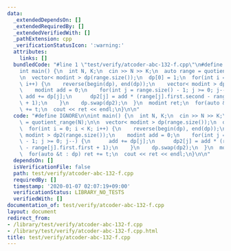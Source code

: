 ```yaml
---
data:
  _extendedDependsOn: []
  _extendedRequiredBy: []
  _extendedVerifiedWith: []
  _pathExtension: cpp
  _verificationStatusIcon: ':warning:'
  attributes:
    links: []
  bundledCode: "#line 1 \"test/verify/atcoder-abc-132-f.cpp\"\n#define IGNORE\n\n\
    int main() {\n  int N, K;\n  cin >> N >> K;\n  auto range = quotient_range(N);\n\
    \n  vector< modint > dp(range.size());\n  dp[0] = 1;\n  for(int i = 0; i < K;\
    \ i++) {\n    reverse(begin(dp), end(dp));\n    vector< modint > dp2(range.size());\n\
    \    modint add = 0;\n    for(int j = range.size() - 1; j >= 0; j--) {\n     \
    \ add += dp[j];\n      dp2[j] = add * (range[j].first.second - range[j].first.first\
    \ + 1);\n    }\n    dp.swap(dp2);\n  }\n  modint ret;\n  for(auto &t : dp) ret\
    \ += t;\n  cout << ret << endl;\n}\n\n"
  code: "#define IGNORE\n\nint main() {\n  int N, K;\n  cin >> N >> K;\n  auto range\
    \ = quotient_range(N);\n\n  vector< modint > dp(range.size());\n  dp[0] = 1;\n\
    \  for(int i = 0; i < K; i++) {\n    reverse(begin(dp), end(dp));\n    vector<\
    \ modint > dp2(range.size());\n    modint add = 0;\n    for(int j = range.size()\
    \ - 1; j >= 0; j--) {\n      add += dp[j];\n      dp2[j] = add * (range[j].first.second\
    \ - range[j].first.first + 1);\n    }\n    dp.swap(dp2);\n  }\n  modint ret;\n\
    \  for(auto &t : dp) ret += t;\n  cout << ret << endl;\n}\n\n"
  dependsOn: []
  isVerificationFile: false
  path: test/verify/atcoder-abc-132-f.cpp
  requiredBy: []
  timestamp: '2020-01-07 02:07:19+09:00'
  verificationStatus: LIBRARY_NO_TESTS
  verifiedWith: []
documentation_of: test/verify/atcoder-abc-132-f.cpp
layout: document
redirect_from:
- /library/test/verify/atcoder-abc-132-f.cpp
- /library/test/verify/atcoder-abc-132-f.cpp.html
title: test/verify/atcoder-abc-132-f.cpp
---
```

